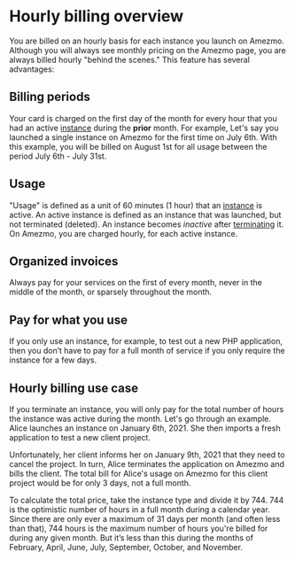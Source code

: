 # Hourly billing overview

You are billed on an hourly basis for each instance you launch on Amezmo. Although you will always see monthly
pricing on the Amezmo page, you are always billed hourly "behind the scenes." This feature has several advantages:

## Billing periods
Your card is charged on the first day of the month for every hour that you had an active [instance](/docs/instances) during the **prior** month. For example,  Let's say you launched a single instance on Amezmo for the first time on July 6th. With this example, you will be billed on August 1st for all usage between the period July 6th - July 31st.

## Usage
"Usage" is defined as a unit of 60 minutes (1 hour) that an [instance](/docs/instances) is active. 
An active instance is defined as an instance that was launched, but not terminated (deleted). An instance becomes *inactive* after [terminating](/docs/instances/terminating) it. On Amezmo, you are charged hourly, for each active instance. 

## Organized invoices
Always pay for your services on the first of every month, never in the middle of the month, or sparsely
throughout the month.

## Pay for what you use
If you only use an instance, for example, to test out a new PHP application, then you don’t have to pay
for a full month of service if you only require the instance for a few days.

## Hourly billing use case

If you terminate an instance, you will only pay for the total number of hours the instance was active during the
month. Let's go through an example. Alice launches an instance on January 6th, 2021. She then
imports a fresh application to test a new client project.

Unfortunately, her client informs her on January 9th, 2021 that they need to cancel the project. In turn,
Alice terminates the application on Amezmo and bills the client.
The total bill for Alice's usage on Amezmo for this client project would be for only 3 days, not a full month.

To calculate the total price, take the instance type and divide it by 744.
744 is the optimistic number of hours in a full month during a calendar year.
Since there are only ever a maximum of 31 days per month (and often less than that), 744 hours is the maximum
number of hours you're billed for during any given month. But it’s less than this during the months of
February, April, June, July, September, October, and November.
